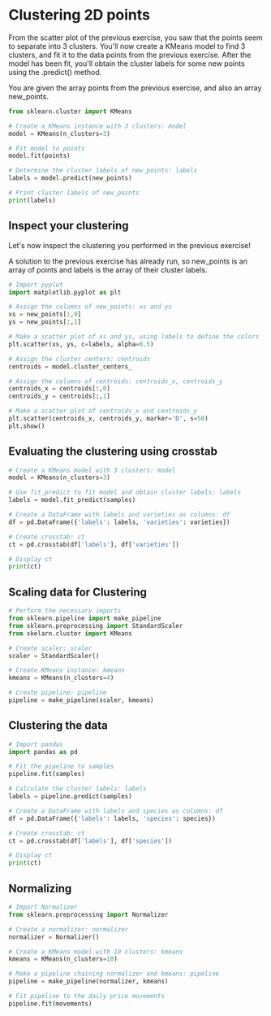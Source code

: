 # Clustering 2D points

From the scatter plot of the previous exercise, you saw that the points seem to separate into 3 clusters. You'll now create a KMeans model to find 3 clusters, and fit it to the data points from the previous exercise. After the model has been fit, you'll obtain the cluster labels for some new points using the .predict() method.

You are given the array points from the previous exercise, and also an array new_points.

```python
from sklearn.cluster import KMeans

# Create a KMeans instance with 3 clusters: model
model = KMeans(n_clusters=3)

# Fit model to points
model.fit(points)

# Determine the cluster labels of new_points: labels
labels = model.predict(new_points)

# Print cluster labels of new_points
print(labels)
```

## Inspect your clustering

Let's now inspect the clustering you performed in the previous exercise!

A solution to the previous exercise has already run, so new_points is an array of points and labels is the array of their cluster labels.

```python
# Import pyplot
import matplotlib.pyplot as plt

# Assign the columns of new_points: xs and ys
xs = new_points[:,0]
ys = new_points[:,1]

# Make a scatter plot of xs and ys, using labels to define the colors
plt.scatter(xs, ys, c=labels, alpha=0.5)

# Assign the cluster centers: centroids
centroids = model.cluster_centers_

# Assign the columns of centroids: centroids_x, centroids_y
centroids_x = centroids[:,0]
centroids_y = centroids[:,1]

# Make a scatter plot of centroids_x and centroids_y
plt.scatter(centroids_x, centroids_y, marker='D', s=50)
plt.show()
```

## Evaluating the clustering using crosstab

```python
# Create a KMeans model with 3 clusters: model
model = KMeans(n_clusters=3)

# Use fit_predict to fit model and obtain cluster labels: labels
labels = model.fit_predict(samples)

# Create a DataFrame with labels and varieties as columns: df
df = pd.DataFrame({'labels': labels, 'varieties': varieties})

# Create crosstab: ct
ct = pd.crosstab(df['labels'], df['varieties'])

# Display ct
print(ct)
```

## Scaling data for Clustering

```python
# Perform the necessary imports
from sklearn.pipeline import make_pipeline
from sklearn.preprocessing import StandardScaler
from skelarn.cluster import KMeans

# Create scaler: scaler
scaler = StandardScaler()

# Create KMeans instance: kmeans
kmeans = KMeans(n_clusters=4)

# Create pipeline: pipeline
pipeline = make_pipeline(scaler, kmeans)
```

## Clustering the data

```python
# Import pandas
import pandas as pd

# Fit the pipeline to samples
pipeline.fit(samples)

# Calculate the cluster labels: labels
labels = pipeline.predict(samples)

# Create a DataFrame with labels and species as columns: df
df = pd.DataFrame({'labels': labels, 'species': species})

# Create crosstab: ct
ct = pd.crosstab(df['labels'], df['species'])

# Display ct
print(ct)
```

## Normalizing

```python
# Import Normalizer
from sklearn.preprocessing import Normalizer

# Create a normalizer: normalizer
normalizer = Normalizer()

# Create a KMeans model with 10 clusters: kmeans
kmeans = KMeans(n_clusters=10)

# Make a pipeline chaining normalizer and kmeans: pipeline
pipeline = make_pipeline(normalizer, kmeans)

# Fit pipeline to the daily price movements
pipeline.fit(movements)
```
